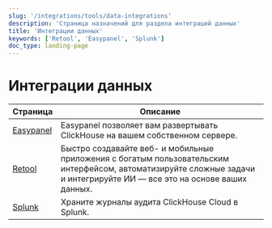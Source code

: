 ```yaml
---
slug: '/integrations/tools/data-integrations'
description: 'Страница назначений для раздела интеграций данных'
title: 'Интеграции данных'
keywords: ['Retool', 'Easypanel', 'Splunk']
doc_type: landing-page
---
```

# Интеграции данных

| Страница   | Описание                                                                                                                     |
|------------|------------------------------------------------------------------------------------------------------------------------------|
| [Easypanel](/integrations/easypanel) | Easypanel позволяет вам развертывать ClickHouse на вашем собственном сервере.                                                                    |
| [Retool](/integrations/retool)    | Быстро создавайте веб- и мобильные приложения с богатым пользовательским интерфейсом, автоматизируйте сложные задачи и интегрируйте ИИ — все это на основе ваших данных. |
| [Splunk](/integrations/audit-splunk)     | Храните журналы аудита ClickHouse Cloud в Splunk.                                                                                  |